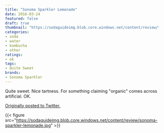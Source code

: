 ```yaml
---
title: "Sonoma Sparkler Lemonade"
date: 2016-03-24
featured: false
draft: true
thumbnail: "https://sodaguideimg.blob.core.windows.net/content/review/thumbs/sonoma-sparkler-lemonade.jpg"
categories:
- soda
- water
- kombucha
- other
ratings:
- ok
tags:
- Quite Sweet
brands:
- Sonoma Sparkler
---
```


Quite sweet. Nice tartness. For something claiming "organic" comes across artificial. OK.

[Originally posted to Twitter.](https://twitter.com/Cavorter/status/713061867921367040)

{{< figure src="https://sodaguideimg.blob.core.windows.net/content/review/sonoma-sparkler-lemonade.jpg" >}}

